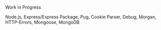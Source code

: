 Work in Progress

Node.js, Express/Express Package, Pug, Cookie Parser, Debug, Morgan, HTTP-Errors, Mongoose, MongoDB